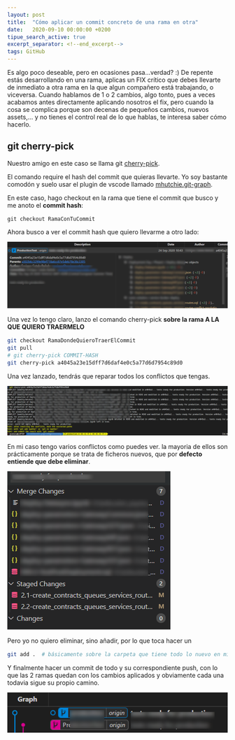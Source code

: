 ```yaml
---
layout: post
title:  "Cómo aplicar un commit concreto de una rama en otra"
date:   2020-09-10 00:00:00 +0200
tipue_search_active: true
excerpt_separator: <!--end_excerpt-->
tags: GitHub
---
```


Es algo poco deseable, pero en ocasiones pasa...verdad? :) De repente estás desarrollando en una rama, aplicas un FIX crítico que debes llevarte de inmediato a otra rama en la que algun compañero está trabajando, o viceversa. Cuando hablamos de 1 o 2 cambios, algo tonto, pues a veces acabamos antes directamente aplicando nosotros el fix, pero cuando la cosa se complica porque son decenas de pequeños cambios, nuevos assets,... y no tienes el control real de lo que hablas, te interesa saber cómo hacerlo. 

<!--end_excerpt-->

## git cherry-pick

Nuestro amigo en este caso se llama git [cherry-pick](https://git-scm.com/docs/git-cherry-pick). 

El comando require el hash del commit que quieras llevarte. Yo soy bastante comodón y suelo usar el plugin de vscode llamado [mhutchie.git-graph](https://github.com/mhutchie/vscode-git-graph).

En este caso, hago checkout en la rama que tiene el commit que busco y me anoto el **commit hash**:

```git
git checkout RamaConTuCommit
```
Ahora busco a ver el commit hash que quiero llevarme a otro lado:

![git cherry-pick](/img/posts/cherry-pick/cherry-pick1.png)

Una vez lo tengo claro, lanzo el comando cherry-pick **sobre la rama A LA QUE QUIERO TRAERMELO**

```bash
git checkout RamaDondeQuieroTraerElCommit
git pull 
# git cherry-pick COMMIT-HASH
git cherry-pick a4045a23e15dff7d6daf4e0c5a77d6d7954c89d0
```

Una vez lanzado, tendrás que reparar todos los conflictos que tengas.

![cherry-pick2](/img/posts/cherry-pick/cherry-pick2.png)

En mi caso tengo varios conflictos como puedes ver. la mayoria de ellos son prácticamente porque se trata de ficheros nuevos, que por **defecto entiende que debe eliminar**.

![git-merge](/img/posts/cherry-pick/git-merge.png)

Pero yo no quiero eliminar, sino añadir, por lo que toca hacer un 

```bash
git add .  # básicamente sobre la carpeta que tiene todo lo nuevo en mi caso
```

Y finalmente hacer un commit de todo y su correspondiente push, con lo que las 2 ramas quedan con los cambios aplicados y obviamente cada una todavia sigue su propio camino.

![git-graph](/img/posts/cherry-pick/git-graph.png)